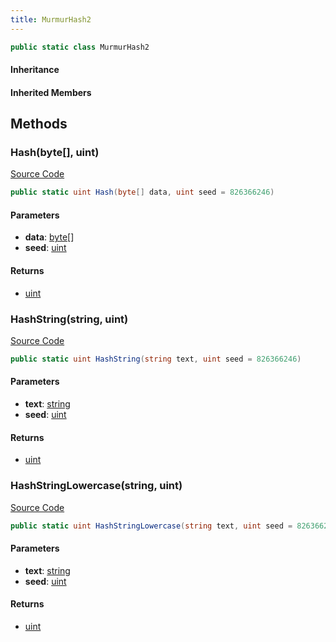 ```yaml
---
title: MurmurHash2
---
```


```csharp
public static class MurmurHash2
```

#### Inheritance

#### Inherited Members

## Methods

### Hash(byte[], uint)

[Source Code](https://github.com/swiftly-solution/swiftlys2/blob/beta/managed/src/SwiftlyS2.Shared/Misc/MurmurHash2.cs#L10)

```csharp
public static uint Hash(byte[] data, uint seed = 826366246)
```

#### Parameters

- **data**: [byte](https://learn.microsoft.com/dotnet/api/system.byte)[]
- **seed**: [uint](https://learn.microsoft.com/dotnet/api/system.uint32)

#### Returns

- [uint](https://learn.microsoft.com/dotnet/api/system.uint32)

### HashString(string, uint)

[Source Code](https://github.com/swiftly-solution/swiftlys2/blob/beta/managed/src/SwiftlyS2.Shared/Misc/MurmurHash2.cs#L58)

```csharp
public static uint HashString(string text, uint seed = 826366246)
```

#### Parameters

- **text**: [string](https://learn.microsoft.com/dotnet/api/system.string)
- **seed**: [uint](https://learn.microsoft.com/dotnet/api/system.uint32)

#### Returns

- [uint](https://learn.microsoft.com/dotnet/api/system.uint32)

### HashStringLowercase(string, uint)

[Source Code](https://github.com/swiftly-solution/swiftlys2/blob/beta/managed/src/SwiftlyS2.Shared/Misc/MurmurHash2.cs#L66)

```csharp
public static uint HashStringLowercase(string text, uint seed = 826366246)
```

#### Parameters

- **text**: [string](https://learn.microsoft.com/dotnet/api/system.string)
- **seed**: [uint](https://learn.microsoft.com/dotnet/api/system.uint32)

#### Returns

- [uint](https://learn.microsoft.com/dotnet/api/system.uint32)

